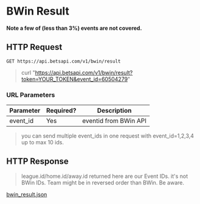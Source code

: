 # BWin Result

**Note a few of (less than 3%) events are not covered.**

## HTTP Request

`GET https://api.betsapi.com/v1/bwin/result`

> curl "https://api.betsapi.com/v1/bwin/result?token=YOUR_TOKEN&event_id=60504279"

### URL Parameters

Parameter | Required? | Description
--------- | ------- | -----------
event_id | Yes | eventid from BWin API

> you can send multiple event_ids in one request with event_id=1,2,3,4 up to max 10 ids.

## HTTP Response

> league.id/home.id/away.id returned here are our Event IDs. it's not BWin IDs.
> Team might be in reversed order than BWin. Be aware.

<a href="../samples/bwin_result.json" target="_blank">bwin_result.json</a>
